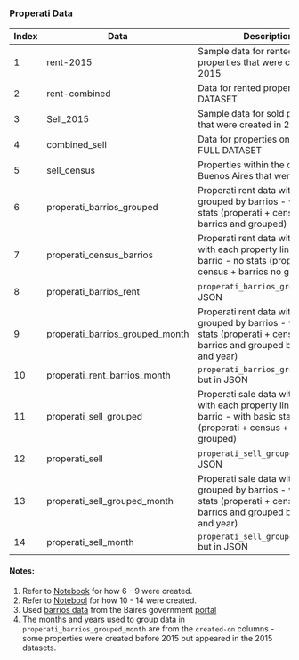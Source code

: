 ### Properati Data

| Index | Data | Description |
| ----- | ----- | ------------ |
| 1 | rent-2015 | Sample data for rented properties that were created in 2015 |
| 2 | rent-combined | Data for rented properties - FULL DATASET |
| 3 | Sell_2015 | Sample data for sold properties that were created in 2015 |
| 4 | combined_sell | Data for properties on sale - FULL DATASET |
| 5 | sell_census | Properties within the city of Buenos Aires that were on sale |
| 6 | properati_barrios_grouped | Properati rent data within Baires grouped by barrios - with basic stats (properati + census + barrios and grouped) |
| 7 | properati_census_barrios | Properati rent data within Baires with each property linked to a barrio - no stats (properati + census + barrios no grouping) |
| 8 | properati_barrios_rent | `properati_barrios_grouped` but in JSON|
| 9 | properati_barrios_grouped_month | Properati rent data within Baires grouped by barrios - with basic stats (properati + census + barrios and grouped by month and year) |
| 10 | properati_rent_barrios_month| `properati_barrios_grouped_month` but in JSON |
| 11 | properati_sell_grouped | Properati sale data within Baires with each property linked to a barrio - with basic stats (properati + census + barrios and grouped)|
| 12 | properati_sell | `properati_sell_grouped` but in JSON |
| 13 | properati_sell_grouped_month | Properati sale data within Baires grouped by barrios - with basic stats (properati + census + barrios and grouped by month and year) |
| 14 | properati_sell_month | `properati_sell_grouped_month` but in JSON |


#### Notes:

1. Refer to [Notebook](../Discover%20Data.ipynb) for how 6 - 9 were created. 
2. Refer to [Notebool](../Merging%20Sell%20Data.ipynb) for how 10 - 14 were created.
3. Used [barrios data](../shape%20files/barrios.csv) from the Baires government [portal](https://data.buenosaires.gob.ar/dataset/barrios)
4. The months and years used to group data in `properati_barrios_grouped_month` are from the `created-on` columns - some properties were created before 2015 but appeared in the 2015 datasets. 



